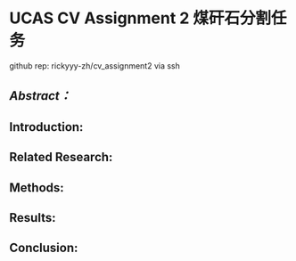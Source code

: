 # UCAS CV Assignment 2 煤矸石分割任务

github rep: rickyyy-zh/cv_assignment2 via ssh

## *Abstract：*

## **Introduction:**

## **Related Research:**

## **Methods:**


## **Results:**


## **Conclusion:**